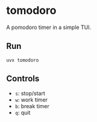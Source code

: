 # tomodoro
A pomodoro timer in a simple TUI.

## Run
`uvx tomodoro`

## Controls
- `s`: stop/start
- `w`: work timer
- `b`: break timer
- `q`: quit
